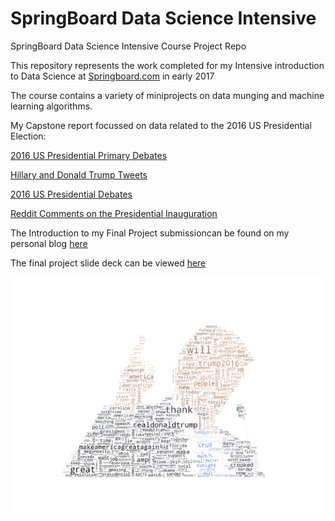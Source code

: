 # SpringBoard Data Science Intensive
SpringBoard Data Science Intensive Course Project Repo

This repository represents the work completed for my Intensive introduction to Data Science at [Springboard.com](https://www.springboard.com) in early 2017

The course contains a variety of miniprojects on data munging and machine learning algorithms.

My Capstone report focussed on data related to the 2016 US Presidential Election:

[2016 US Presidential Primary Debates](https://www.kaggle.com/kinguistics/2016-us-presidential-primary-debates)

[Hillary and Donald Trump Tweets](https://www.kaggle.com/benhamner/clinton-trump-tweets)

[2016 US Presidential Debates](https://www.kaggle.com/mrisdal/2016-us-presidential-debates)

[Reddit Comments on the Presidential Inauguration](https://www.kaggle.com/amalinow/reddit-comments-on-presidential-inauguration)

The Introduction to my Final Project submissioncan be found on my personal blog [here](https://www.patrickmockridge.com/2017/06/02/springboard-data-science-intensive-introduction/)

The final project slide deck can be viewed [here](https://github.com/PatrickMockridge/SpringBoard-Data-Science-Intensive/blob/master/Capstone%20Project/Final%20Project/Capstone%20Slide%20Presentation.pdf)

![Donald Trump Twitter WordCloud normalised for popularity](https://github.com/PatrickMockridge/SpringBoard-Data-Science-Intensive/blob/master/Capstone%20Project/Final%20Project/data/trump-colored-masked-twitter-wordcloud.png?raw=true)


